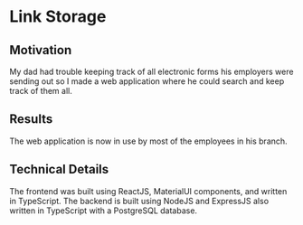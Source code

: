 # Link Storage

## Motivation

My dad had trouble keeping track of all electronic forms his employers were sending out so I made a web application where he could search and keep track of them all.

## Results

The web application is now in use by most of the employees in his branch.

## Technical Details

The frontend was built using ReactJS, MaterialUI components, and written in TypeScript. The backend is built using NodeJS and ExpressJS also written in TypeScript with a PostgreSQL database.
